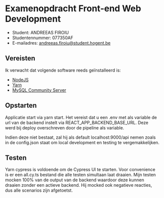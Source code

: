 # Examenopdracht Front-end Web Development

- Student: ANDREEAS FIROIU
- Studentennummer: 077350AF
- E-mailadres: andreeas.firoiu@student.hogent.be

## Vereisten

Ik verwacht dat volgende software reeds geïnstalleerd is:

- [NodeJS](https://nodejs.org)
- [Yarn](https://yarnpkg.com)
- [MySQL Community Server](https://dev.mysql.com/downloads/mysql/)


## Opstarten

Applicatie start via yarn start. 
Het vereist dat u een .env met als variable de url van de backend instelt via REACT_APP_BACKEND_BASE_URL.
Deze werd bij deploy overschreven door de pipeline als variable.

Indien deze niet bestaat, zal hij als default localhost:9000/api nemen zoals in de config.json staat om local development en testing te vergemakkelijken.

## Testen

Yarn cypress is voldoende om de Cypress UI te starten.
Voor convenience is er een all.cy.ts bestand die alle testen simultaan laat draaien.
Mijn testen mocken 100% van de output van de backend waardoor deze kunnen draaien zonder een actieve backend. Hij mocked ook negatieve reacties, dus alle scenarios zijn afgetoetst.
